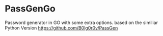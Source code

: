# PassGenGo
Password generator in GO with some extra options. based on the similiar Python Version https://github.com/B0lg0r0v/PassGen









